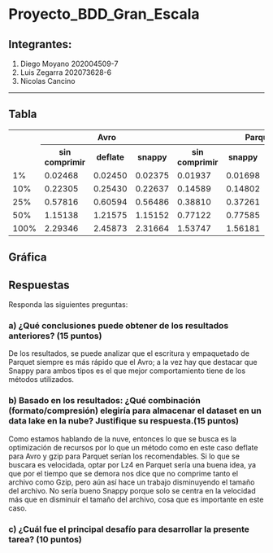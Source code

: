 # Proyecto_BDD_Gran_Escala

## Integrantes:
1. Diego Moyano 202004509-7
2. Luis Zegarra 202073628-6
3. Nicolas Cancino

--- 
## Tabla 
<table>
  <tr>
    <th rowspan="2"></th>
    <th colspan="3">Avro</th>
    <th colspan="4">Parquet</th>
  </tr>
  <tr>
    <th>sin comprimir</th></th>
    <th>deflate</th>
    <th>snappy</th>
    <th>sin comprimir</th>
    <th>snappy</th>
    <th>gzip</th>
    <th>lz4</th>
  </tr>
  <tr>
    <td>1%</td>
    <td>0.02468</td>
    <td>0.02450</td>
    <td>0.02375</td>
    <td>0.01937</td>
    <td>0.01698</td>
    <td>0.01820</td>
    <td>0.01572</td>
  </tr>
  <tr>
    <td>10%</td>
    <td>0.22305</td>
    <td>0.25430</td>
    <td>0.22637</td>
    <td>0.14589</td>
    <td>0.14802</td>
    <td>0.16962</td>
    <td>0.14713</td>
  </tr>
  <tr>
    <td>25%</td>
    <td>0.57816</td>
    <td>0.60594</td>
    <td>0.56486</td>
    <td>0.38810</td>
    <td>0.37261</td>
    <td>0.43634</td>
    <td>0.37529</td>
  </tr>
  <tr>
    <td>50%</td>
    <td>1.15138</td>
    <td>1.21575</td>
    <td>1.15152</td>
    <td>0.77122</td>
    <td>0.77585</td>
    <td>0.83723</td>
    <td>0.76720</td>
  </tr>
  <tr>
    <td>100%</td>
    <td>2.29346</td>
    <td>2.45873</td>
    <td>2.31664</td>
    <td>1.53747</td>
    <td>1.56181</td>
    <td>1.69163</td>
    <td>1.56030</td>
  </tr>
</table>

## Gráfica

## Respuestas
Responda las siguientes preguntas:
### a) ¿Qué conclusiones puede obtener de los resultados anteriores? (15 puntos)
De los resultados, se puede analizar que el escritura y empaquetado de Parquet siempre es más rápido que el Avro; a la vez hay que destacar que Snappy para ambos tipos es el que mejor comportamiento tiene de los métodos utilizados.


### b) Basado en los resultados: ¿Qué combinación (formato/compresión) elegiría para almacenar el dataset en un data lake en la nube? Justifique su respuesta.(15 puntos)
Como estamos hablando de la nuve, entonces lo que se busca es la optimización de recursos por lo que un método como en este caso deflate para Avro y gzip para Parquet serían los recomendables. Si lo que se buscara es velocidada, optar por Lz4 en Parquet sería una buena idea, ya que por el tiempo que se demora nos dice que no comprime tanto el archivo como Gzip, pero aún así hace un trabajo disminuyendo el tamaño del archivo. No sería bueno Snappy porque solo se centra en la velocidad más que en disminuir el tamaño del archivo, cosa que es importante en este caso.

### c) ¿Cuál fue el principal desafío para desarrollar la presente tarea? (10 puntos)
